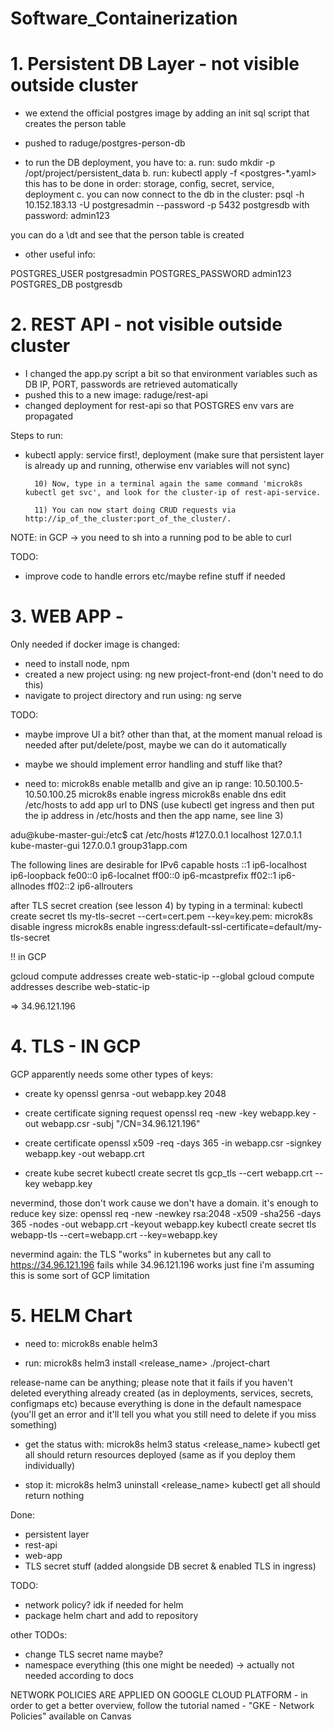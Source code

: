 # Software_Containerization

# 1. Persistent DB Layer - not visible outside cluster

- we extend the official postgres image by adding an init sql script that creates the person table
- pushed to raduge/postgres-person-db

- to run the DB deployment, you have to:
a. run: sudo mkdir -p /opt/project/persistent_data
b. run: kubectl apply -f <postgres-*.yaml>
this has to be done in order: storage, config, secret, service, deployment
c. you can now connect to the db in the cluster:
psql -h 10.152.183.13 -U postgresadmin --password -p 5432 postgresdb
    with password: admin123

you can do a \dt and see that the person table is created

- other useful info:

POSTGRES_USER postgresadmin
POSTGRES_PASSWORD admin123
POSTGRES_DB postgresdb

# 2. REST API - not visible outside cluster

- I changed the app.py script a bit so that environment variables such as DB IP, PORT, passwords are retrieved automatically
- pushed this to a new image: raduge/rest-api
- changed deployment for rest-api so that POSTGRES env vars are propagated

Steps to run:
- kubectl apply: service first!, deployment (make sure that persistent layer is already up and running, otherwise env variables will not sync)

        10) Now, type in a terminal again the same command 'microk8s kubectl get svc', and look for the cluster-ip of rest-api-service. 

        11) You can now start doing CRUD requests via http://ip_of_the_cluster:port_of_the_cluster/.

NOTE: in GCP -> you need to sh into a running pod to be able to curl 

TODO:
- improve code to handle errors etc/maybe refine stuff if needed

# 3. WEB APP -

Only needed if docker image is changed:
- need to install node, npm
- created a new project using: ng new project-front-end (don't need to do this)
- navigate to project directory and run using: ng serve

 TODO:
- maybe improve UI a bit? other than that, at the moment manual reload is needed after put/delete/post, maybe we can do it automatically
- maybe we should implement error handling and stuff like that?

- need to:
microk8s enable metallb
    and give an ip range: 10.50.100.5-10.50.100.25
microk8s enable ingress
microk8s enable dns
edit /etc/hosts to add app url to DNS (use kubectl get ingress and then put the ip address in /etc/hosts and then the app name, see line 3)

adu@kube-master-gui:/etc$ cat /etc/hosts
#127.0.0.1	localhost
127.0.1.1	kube-master-gui
127.0.0.1	group31app.com

The following lines are desirable for IPv6 capable hosts
::1     ip6-localhost ip6-loopback
fe00::0 ip6-localnet
ff00::0 ip6-mcastprefix
ff02::1 ip6-allnodes
ff02::2 ip6-allrouters

after TLS secret creation (see lesson 4) by typing in a terminal: kubectl create secret tls my-tls-secret --cert=cert.pem --key=key.pem:
microk8s disable ingress
microk8s enable ingress:default-ssl-certificate=default/my-tls-secret

!! in GCP

gcloud compute addresses create web-static-ip --global
gcloud compute addresses describe web-static-ip

=> 34.96.121.196

# 4. TLS - IN GCP

GCP apparently needs some other types of keys:
- create ky
openssl genrsa -out webapp.key 2048
- create certificate signing request
openssl req -new -key webapp.key -out webapp.csr -subj "/CN=34.96.121.196"
- create certificate
openssl x509 -req -days 365 -in webapp.csr -signkey webapp.key -out webapp.crt

- create kube secret
kubectl create secret tls gcp_tls --cert webapp.crt --key webapp.key

nevermind, those don't work cause we don't have a domain. it's enough to reduce key size:
openssl req -new -newkey rsa:2048 -x509 -sha256 -days 365 -nodes -out webapp.crt -keyout webapp.key
kubectl create secret tls webapp-tls --cert=webapp.crt --key=webapp.key

nevermind again: the TLS "works" in kubernetes but any call to https://34.96.121.196 fails while 34.96.121.196 works just fine
i'm assuming this is some sort of GCP limitation

# 5. HELM Chart

- need to:
microk8s enable helm3

- run:
microk8s helm3 install <release_name> ./project-chart

release-name can be anything; please note that it fails if you haven't deleted everything already created (as in deployments, services, secrets, configmaps etc) because everything is done in the default namespace (you'll get an error and it'll tell you what you still need to delete if you miss something)

- get the status with:
microk8s helm3 status <release_name>
kubectl get all should return resources deployed (same as if you deploy them individually)

- stop it:
microk8s helm3 uninstall <release_name>
kubectl get all should return nothing

Done:
- persistent layer
- rest-api
- web-app
- TLS secret stuff (added alongside DB secret & enabled TLS in ingress)

TODO:
- network policy? idk if needed for helm
- package helm chart and add to repository


other TODOs:
- change TLS secret name maybe?
- namespace everything (this one might be needed) -> actually not needed according to docs



NETWORK POLICIES ARE APPLIED ON GOOGLE CLOUD PLATFORM - in order to get a better overview, follow the tutorial named - "GKE - Network Policies" available on Canvas 
